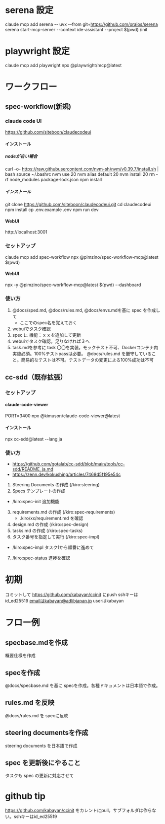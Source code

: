 # serena 設定
claude mcp add serena -- uvx --from git+https://github.com/oraios/serena serena start-mcp-server --context ide-assistant --project $(pwd)
/init

# playwright 設定
claude mcp add playwright npx @playwright/mcp@latest

# ワークフロー
## spec-workflow(新規) 
### claude code UI
https://github.com/siteboon/claudecodeui

#### インストール

##### nodeが古い場合
curl -o- https://raw.githubusercontent.com/nvm-sh/nvm/v0.39.7/install.sh | bash
source ~/.bashrc
nvm use 20
nvm alias default 20
nvm install 20
rm -rf node_modules package-lock.json
npm install

##### インストール
git clone https://github.com/siteboon/claudecodeui.git
cd claudecodeui
npm install
cp .env.example .env
npm run dev

#### WebUI
http://localhost:3001

### セットアップ
claude mcp add spec-workflow npx @pimzino/spec-workflow-mcp@latest $(pwd)
#### WebUI
npx -y @pimzino/spec-workflow-mcp@latest $(pwd) --dashboard
### 使い方
1. @docs/sped.md, @docs/rules.md, @docs/envs.mdを基に spec を作成して
    - ここでのspec名を覚えておく
2. webuiでタスク確認
3. spec に 機能：ｘｘを追加して更新
4. webuiでタスク確認。足りなければ３へ
5. task.mdを参考に task 〇〇を実装。モックテスト不可、Dockerコンテナ内実施必須。100%テストpassは必要。 @docs/rules.md を厳守していること。簡易的なテストは不可。テストデータの変更による100%成功は不可

## cc-sdd（既存拡張）

### セットアップ

#### claude-code-viewer
PORT=3400 npx @kimuson/claude-code-viewer@latest

#### インストール
npx cc-sdd@latest --lang ja

### 使い方
- https://github.com/gotalab/cc-sdd/blob/main/tools/cc-sdd/README_ja.md
- https://zenn.dev/kokushing/articles/7468d5f195e54c

1. Steering Documents の作成 (/kiro:steering)
2. Specs テンプレートの作成 
- /kiro:spec-init 追加機能
3. requirements.md の作成 (/kiro:spec-requirements)
    - .kiro/xx/requirement.md を確認
4. design.md の作成 (/kiro:spec-design)
5. tasks.md の作成 (/kiro:spec-tasks)
6. タスク番号を指定して実行 (/kiro:spec-impl)
- /kiro:spec-impl <specname> タスク1から順番に進めて
7. /kiro:spec-status 進捗を確認

# 初期
コミットして https://github.com/kabayan/ccinit にpush sshキーはid_ed25519 emailはkabayan@adlibjapan.jp userはkabayan

# フロー例
## specbase.mdを作成
概要仕様を作成

## specを作成
@docs/specbase.md を基に specを作成。各種ドキュメントは日本語で作成。

## rules.md を反映
@docs/rules.md を specに反映

## steering documentsを作成
steering documents を日本語で作成

## spec を更新後にやること
タスクも spec の更新に対応させて

# github tip
https://github.com/kabayan/ccinit をカレントにpull。サブフォルダは作らない。sshキーはid_ed25519
